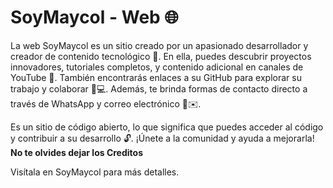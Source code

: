 # **SoyMaycol** - Web 🌐

La web SoyMaycol es un sitio creado por un apasionado desarrollador y creador de contenido tecnológico 🚀. En ella, puedes descubrir proyectos innovadores, tutoriales completos, y contenido adicional en canales de YouTube 🎥. También encontrarás enlaces a su GitHub para explorar su trabajo y colaborar 🤖💻. Además, te brinda formas de contacto directo a través de WhatsApp y correo electrónico 📱✉️.

Es un sitio de código abierto, lo que significa que puedes acceder al código y contribuir a su desarrollo 🔓. ¡Únete a la comunidad y ayuda a mejorarla! **No te olvides dejar los Creditos**

Visítala en SoyMaycol para más detalles.

